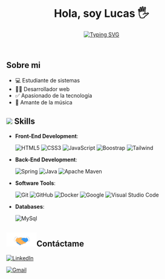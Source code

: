 <h1 align="center">Hola, soy Lucas 🖐️</h1>




<picture align="center">

[![Typing SVG](https://readme-typing-svg.demolab.com?font=Fira+Code&size=30&pause=1000&color=173F8A&background=FFFFFF00&center=true&vCenter=true&random=false&width=435&lines=Desarrollador+Full+Stack+)](https://git.io/typing-svg)

</picture>

<br>

## Sobre mi


 - 💻 Estudiante de sistemas
 - 👨‍💻 Desarrollador web
 - ✅ Apasionado de la tecnología
 - 🎵 Amante de la música


## <img src="https://media2.giphy.com/media/QssGEmpkyEOhBCb7e1/giphy.gif?cid=ecf05e47a0n3gi1bfqntqmob8g9aid1oyj2wr3ds3mg700bl&rid=giphy.gif" width ="25"><b> Skills</b>

- **Front-End Development**:

   ![HTML5](https://img.shields.io/badge/HTML5%20-%23E34F26.svg?style=for-the-badge&logo=html5&logoColor=white)
   ![CSS3](https://img.shields.io/badge/CSS%20-%231572B6.svg?style=for-the-badge&logo=css3&logoColor=white)
   ![JavaScript](https://img.shields.io/badge/JavaScript%20-%23F7DF1E.svg?style=for-the-badge&logo=javascript&logoColor=black)
   ![Boostrap](https://img.shields.io/badge/Bootstrap-563D7C?style=for-the-badge&logo=bootstrap&logoColor=white)
   ![Tailwind](https://img.shields.io/badge/Tailwind_CSS-38B2AC?style=for-the-badge&logo=tailwind-css&logoColor=white
)
- **Back-End Development**:

  ![Spring](https://img.shields.io/badge/Spring-6DB33F?style=for-the-badge&logo=spring&logoColor=white)
  ![Java](https://img.shields.io/badge/Java-ED8B00?style=for-the-badge&logo=openjdk&logoColor=white)
  ![Apache Maven](https://img.shields.io/badge/Apache%20Maven-C71A36?style=for-the-badge&logo=Apache%20Maven&logoColor=white)

- **Software Tools**:

    ![Git](https://img.shields.io/badge/git-%23F05033.svg?style=for-the-badge&logo=git&logoColor=white)
    ![GitHub](https://img.shields.io/badge/github-%23121011.svg?style=for-the-badge&logo=github&logoColor=white)
    ![Docker](https://img.shields.io/badge/docker-%230db7ed.svg?style=for-the-badge&logo=docker&logoColor=white)
    ![Google](https://img.shields.io/badge/google-%234285F4.svg?style=for-the-badge&logo=google&logoColor=white)
    ![Visual Studio Code](https://img.shields.io/badge/Visual%20Studio%20Code-0078d7.svg?style=for-the-badge&logo=visual-studio-code&logoColor=white)
    <!-- ![Linux](https://img.shields.io/badge/Linux-FCC624?style=for-the-badge&logo=linux&logoColor=black) -->

- **Databases**:

  ![MySql](https://img.shields.io/badge/MySQL-00000F?style=for-the-badge&logo=mysql&logoColor=white)

## <img src="https://github.com/0xAbdulKhalid/0xAbdulKhalid/raw/main/assets/mdImages/handshake.gif" width ="80"><b>Contáctame</b>


 <a href="https://www.linkedin.com/in/lucas-villalba-04969b228/">
    
   ![LinkedIn](https://img.shields.io/badge/linkedin-%230077B5.svg?style=for-the-badge&logo=linkedin&logoColor=white)

</a>

 <a href="mailto:lucasvllba.develop@gmail.com">
    
  ![Gmail](https://img.shields.io/badge/Gmail-D14836?style=for-the-badge&logo=gmail&logoColor=white)
    
</a>

</div>
